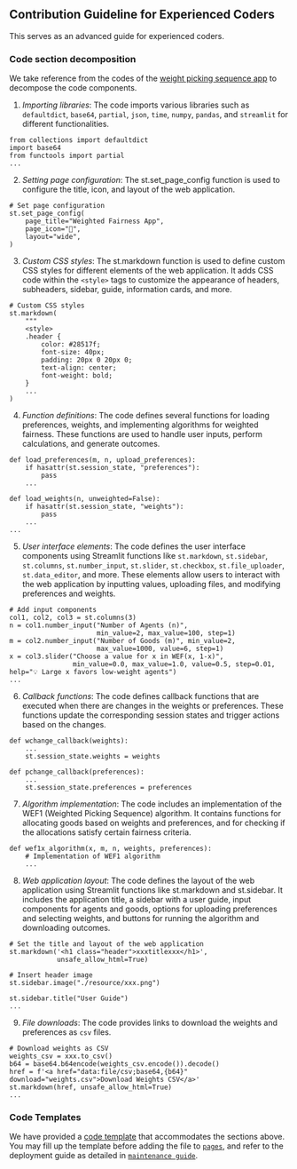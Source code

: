 ## Contribution Guideline for Experienced Coders

This serves as an advanced guide for experienced coders. 

### Code section decomposition

We take reference from the codes of the [weight picking sequence app](../pages/1_%F0%9F%8D%8A_Weighted_Picking_Sequence.py) to decompose the code components.

1. *Importing libraries*: The code imports various libraries such as `defaultdict`, `base64`, `partial`, `json`, `time`, `numpy`, `pandas`, and `streamlit` for different functionalities.

```
from collections import defaultdict
import base64
from functools import partial
...
```

2. *Setting page configuration*: The st.set_page_config function is used to configure the title, icon, and layout of the web application.

```
# Set page configuration
st.set_page_config(
    page_title="Weighted Fairness App",
    page_icon="🍊",
    layout="wide",
)
```

3. *Custom CSS styles*: The st.markdown function is used to define custom CSS styles for different elements of the web application. It adds CSS code within the `<style>` tags to customize the appearance of headers, subheaders, sidebar, guide, information cards, and more.

```
# Custom CSS styles
st.markdown(
    """
    <style>
    .header {
        color: #28517f;
        font-size: 40px;
        padding: 20px 0 20px 0;
        text-align: center;
        font-weight: bold;
    }
    ...
)
```

4. *Function definitions*: The code defines several functions for loading preferences, weights, and implementing algorithms for weighted fairness. These functions are used to handle user inputs, perform calculations, and generate outcomes.

```
def load_preferences(m, n, upload_preferences):
    if hasattr(st.session_state, "preferences"):
        pass
    ...

def load_weights(n, unweighted=False):
    if hasattr(st.session_state, "weights"):
        pass
    ...
...
```

5. *User interface elements*: The code defines the user interface components using Streamlit functions like `st.markdown`, `st.sidebar`, `st.columns`, `st.number_input`, `st.slider`, `st.checkbox`, `st.file_uploader`, `st.data_editor`, and more. These elements allow users to interact with the web application by inputting values, uploading files, and modifying preferences and weights.

```
# Add input components
col1, col2, col3 = st.columns(3)
n = col1.number_input("Number of Agents (n)",
                      min_value=2, max_value=100, step=1)
m = col2.number_input("Number of Goods (m)", min_value=2,
                      max_value=1000, value=6, step=1)
x = col3.slider("Choose a value for x in WEF(x, 1-x)",
                min_value=0.0, max_value=1.0, value=0.5, step=0.01, help="💡 Large x favors low-weight agents")
...
```

6. *Callback functions*: The code defines callback functions that are executed when there are changes in the weights or preferences. These functions update the corresponding session states and trigger actions based on the changes.

```
def wchange_callback(weights):
    ...
    st.session_state.weights = weights

def pchange_callback(preferences):
    ...
    st.session_state.preferences = preferences
```

7. *Algorithm implementation*: The code includes an implementation of the WEF1 (Weighted Picking Sequence) algorithm. It contains functions for allocating goods based on weights and preferences, and for checking if the allocations satisfy certain fairness criteria.

```
def wef1x_algorithm(x, m, n, weights, preferences):
    # Implementation of WEF1 algorithm
    ...
```

8. *Web application layout*: The code defines the layout of the web application using Streamlit functions like st.markdown and st.sidebar. It includes the application title, a sidebar with a user guide, input components for agents and goods, options for uploading preferences and selecting weights, and buttons for running the algorithm and downloading outcomes.

```
# Set the title and layout of the web application
st.markdown('<h1 class="header">xxxtitlexxx</h1>',
            unsafe_allow_html=True)

# Insert header image
st.sidebar.image("./resource/xxx.png")

st.sidebar.title("User Guide")
...
```

9. *File downloads*: The code provides links to download the weights and preferences as `csv` files.

```
# Download weights as CSV
weights_csv = xxx.to_csv()
b64 = base64.b64encode(weights_csv.encode()).decode()
href = f'<a href="data:file/csv;base64,{b64}" download="weights.csv">Download Weights CSV</a>'
st.markdown(href, unsafe_allow_html=True)
...
```

### Code Templates

We have provided a [code template](./template.py) that accommodates the sections above. You may fill up the template before adding the file to [`pages`](../pages/), and refer to the deployment guide as detailed in [`maintenance guide`](../maintenance/MAINTENANCE.md#run-on-cloud).
